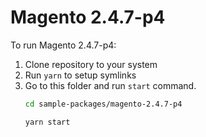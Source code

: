 # Magento 2.4.7-p4

To run Magento 2.4.7-p4:

1. Clone repository to your system
2. Run `yarn` to setup symlinks
3. Go to this folder and run `start` command.
    ```bash
    cd sample-packages/magento-2.4.7-p4

    yarn start
    ```